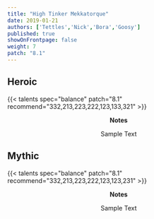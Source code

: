 ```yaml
---
title: "High Tinker Mekkatorque"
date: 2019-01-21
authors: ['Tettles','Nick','Bora','Goosy']
published: true
showOnFrontpage: false
weight: 7
patch: "8.1"
---
```


## Heroic
{{< talents spec="balance" patch="8.1" recommend="332,213,223,222,123,133,321" >}}
<center>
<b>Notes</b>

Sample Text

</center>


## Mythic
{{< talents spec="balance" patch="8.1" recommend="332,213,223,222,123,123,231" >}}
<center>
<b>Notes</b>

Sample Text

</center>
